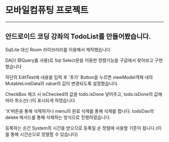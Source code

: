 # 모바일컴퓨팅 프로젝트
<hr></hr>

## 안드로이드 코딩 강좌의 TodoList를 만들어봤습니다.<br>

SqlLite 대신 Room 라이브러리를 이용해서 제작했습니다<br>

DAO( @Query를 사용)로 Sql Select문을 이용한 정렬기능을 구글에서 찾아보고 구현했습니다<br>

하단의 EditText에 내용을 입력 후 '추가' Button을 누르면 viewModel객체 내의 MutableLiveData의 value의 값이 변경되도록 설정했습니다.<br>

CheckBox 체크 시 isChecked의 값을 todo.isDone 넣어주고, todo.isDone의 값에 따라 취소선(-)이 표시되게 하였습니다<br>

'X'버튼을 통해 삭제하거나 menu의 완료 삭제를 통해 삭제를 합니다. todoDao의 delete 메서드를 통해 삭제하는 방식으로 진행하였습니다.<br>

등록하는 순간 System의 시간을 받으므로 등록일 순 정렬에 사용할 기준이 됩니다.(이를 통해 시간순으로 정렬할 수 있습니다)<br>
